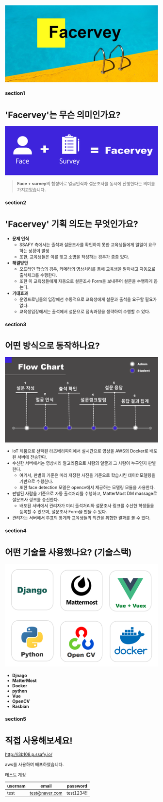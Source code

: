 ![](img/logo.jpg)

### section1
# 'Facervey'는 무슨 의미인가요?

 ![](img/facervey.jpg)



>  **Face + survey**의 합성어로 얼굴인식과 설문조사를 동시에 진행한다는 의미를 가지고있습니다.



### section2

# 'Facervey' 기획 의도는 무엇인가요?

- __문제 인식__
  - SSAFY 측에서는 출석과 설문조사를 확인하지 못한 교육생들에게 일일이 요구하는 상황이  발생
  - 또한, 교육생들은 이를 잊고 소명을 작성하는 경우가 종종 있다.
- __해결방안__
  - 오프라인 학습의 경우, 카메라의 영상처리를 통해 교육생을 알아내고 자동으로 출석체크를 수행한다.
  - 또한 이 교육생들에게 자동으로 설문조사 Form을 보내주어 설문을 수행하게 돕는다.
- __기대효과__
  - 운영프로님들의 입장에선 수동적으로 교육생에게 설문과 출석을 요구할 필요가 없다.
  - 교육생입장에서는 출석에서 설문으로 접속과정을 생략하여 수행할 수 있다.



### section3

# 어떤 방식으로 동작하나요?

![](img/flow.jpg)

- IoT 제품으로 선택된 라즈베리파이에서 실시간으로 영상을 AWS의 Docker로 배포된 서버에 전송한다.
- 수신한 서버에서는 영상처리 알고리즘으로 사람의 얼굴과 그 사람이 누구인지 판별한다.
  - 여기서, 판별의 기준은 미리 저장한 사진을 기준으로 학습시킨 데이터모델링을 기반으로 수행한다.
  - 또한 face detection 모델은 opencv에서 제공하는 모델링 모듈을 사용한다.
- 판별된 사람을 기준으로 자동 출석처리를 수행하고, MatterMost DM massage로 설문조사 링크를 송신한다.
  - 배포된 서버에서 관리자가 미리 출석처리와 설문조사 링크를 수신한 학생들을 등록할 수 있으며, 설문조사 Form을 만들 수 있다.
- 관리자는 서버에서 투표의 통계와 교육생들의 의견을 취합한 결과를 볼 수 있다.



### section4

# 어떤 기술을 사용했나요? (기술스택)

#### ![](img/stack.jpg)

- __Djnago__
- __MatterMost__
- __Docker__
- __python__
- __Vue__
- __OpenCV__
- __Rasbian__ 



### section5

# 직접 사용해보세요!

http://i3b108.p.ssafy.io/

aws를 사용하여 배포하였습니다.

테스트 계정

| usernam | email          | password   |
| ------- | -------------- | ---------- |
| test    | test@naver.com | test1234!! |

